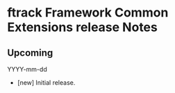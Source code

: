 # ftrack Framework Common Extensions release Notes

## Upcoming
YYYY-mm-dd

* [new] Initial release.
